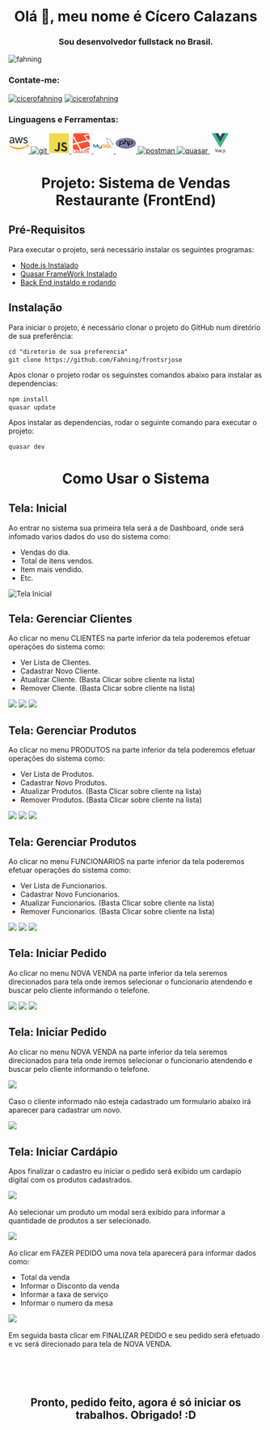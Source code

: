 <h1 align="center">Olá 👋, meu nome é Cícero Calazans</h1>
<h3 align="center">Sou desenvolvedor fullstack no Brasil.</h3>

<p align="left"> <img src="https://komarev.com/ghpvc/?username=fahning&label=Profile%20views&color=0e75b6&style=flat" alt="fahning" /> </p>

<h3 align="left">Contate-me:</h3>
<p align="left">
<a href="https://linkedin.com/in/cicerofahning" target="blank"><img align="center" src="https://cdn.jsdelivr.net/npm/simple-icons@3.0.1/icons/linkedin.svg" alt="cicerofahning" height="30" width="40" /></a>
<a href="https://fb.com/cicerofahning" target="blank"><img align="center" src="https://cdn.jsdelivr.net/npm/simple-icons@3.0.1/icons/facebook.svg" alt="cicerofahning" height="30" width="40" /></a>
</p>

<h3 align="left">Linguagens e Ferramentas:</h3>
<p align="left"> <a href="https://aws.amazon.com" target="_blank"> <img src="https://raw.githubusercontent.com/devicons/devicon/master/icons/amazonwebservices/amazonwebservices-original-wordmark.svg" alt="aws" width="40" height="40"/> </a> <a href="https://git-scm.com/" target="_blank"> <img src="https://www.vectorlogo.zone/logos/git-scm/git-scm-icon.svg" alt="git" width="40" height="40"/> </a> <a href="https://developer.mozilla.org/en-US/docs/Web/JavaScript" target="_blank"> <img src="https://raw.githubusercontent.com/devicons/devicon/master/icons/javascript/javascript-original.svg" alt="javascript" width="40" height="40"/> </a> <a href="https://laravel.com/" target="_blank"> <img src="https://raw.githubusercontent.com/devicons/devicon/master/icons/laravel/laravel-plain-wordmark.svg" alt="laravel" width="40" height="40"/> </a> <a href="https://www.mysql.com/" target="_blank"> <img src="https://raw.githubusercontent.com/devicons/devicon/master/icons/mysql/mysql-original-wordmark.svg" alt="mysql" width="40" height="40"/> </a> <a href="https://www.php.net" target="_blank"> <img src="https://raw.githubusercontent.com/devicons/devicon/master/icons/php/php-original.svg" alt="php" width="40" height="40"/> </a> <a href="https://postman.com" target="_blank"> <img src="https://www.vectorlogo.zone/logos/getpostman/getpostman-icon.svg" alt="postman" width="40" height="40"/> </a> <a href="https://quasar.dev/" target="_blank"> <img src="https://cdn.quasar.dev/logo/svg/quasar-logo.svg" alt="quasar" width="40" height="40"/> </a> <a href="https://vuejs.org/" target="_blank"> <img src="https://raw.githubusercontent.com/devicons/devicon/master/icons/vuejs/vuejs-original-wordmark.svg" alt="vuejs" width="40" height="40"/> </a> </p>

<h1 align="center">Projeto: Sistema de Vendas Restaurante (FrontEnd)</h1>


## Pré-Requisitos

Para executar o projeto, será necessário instalar os seguintes programas:

- [Node.js Instalado](https://nodejs.org/en/)
- [Quasar FrameWork Instalado](https://quasar.dev/start/quasar-cli)
- [Back End instaldo e rodando](https://github.com/Fahning/backsrjose)


## Instalação

Para iniciar o projeto, é necessário clonar o projeto do GitHub num diretório de sua preferência:

```shell
cd "diretorio de sua preferencia"
git clone https://github.com/Fahning/frontsrjose
```

Apos clonar o projeto rodar os seguinstes comandos abaixo para instalar as dependencias:

```shell
npm install
quasar update
```

Apos instalar as dependencias, rodar o seguinte comando para executar o projeto:

```shell
quasar dev
```


<h1 align="center">Como Usar o Sistema</h1>

## Tela: Inicial

Ao entrar no sistema sua primeira tela será a de Dashboard, onde será infomado varios dados do uso do sistema como:
<ul>
<li>Vendas do dia.</li>
<li>Total de itens vendos.</li>
<li>Item mais vendido.</li>
<li>Etc.</li>
</ul>


![Tela Inicial](https://uploaddeimagens.com.br/images/003/156/361/original/Tela_Dashboard.png?1616967841)

## Tela: Gerenciar Clientes

Ao clicar no menu CLIENTES na parte inferior da tela poderemos efetuar operações do sistema como:
<ul>
<li>Ver Lista de Clientes.</li>
<li>Cadastrar Novo Cliente.</li>
<li>Atualizar Cliente. (Basta Clicar sobre cliente na lista)</li>
<li>Remover Cliente. (Basta Clicar sobre cliente na lista)</li>
</ul>


<img src="https://uploaddeimagens.com.br/images/003/156/278/original/Tela_Lista_de_Clientes.png?1616962425">
<img src="https://uploaddeimagens.com.br/images/003/156/282/original/Tela_Novo_Cliente.png?1616962716">
<img src="https://uploaddeimagens.com.br/images/003/156/283/original/Tela_Edita_Cliente.png?1616962750">


## Tela: Gerenciar Produtos

Ao clicar no menu PRODUTOS na parte inferior da tela poderemos efetuar operações do sistema como:
<ul>
<li>Ver Lista de Produtos.</li>
<li>Cadastrar Novo Produtos.</li>
<li>Atualizar Produtos. (Basta Clicar sobre cliente na lista)</li>
<li>Remover Produtos. (Basta Clicar sobre cliente na lista)</li>
</ul>


<img src="https://uploaddeimagens.com.br/images/003/156/284/original/Tela_Lista_Produtos.png?1616962847">
<img src="https://uploaddeimagens.com.br/images/003/156/286/original/Tela_Novo_Produto.png?1616962884">
<img src="https://uploaddeimagens.com.br/images/003/156/287/original/Tela_Edita_Produto.png?1616962909">


## Tela: Gerenciar Produtos

Ao clicar no menu FUNCIONARIOS na parte inferior da tela poderemos efetuar operações do sistema como:
<ul>
<li>Ver Lista de Funcionarios.</li>
<li>Cadastrar Novo Funcionarios.</li>
<li>Atualizar Funcionarios. (Basta Clicar sobre cliente na lista)</li>
<li>Remover Funcionarios. (Basta Clicar sobre cliente na lista)</li>
</ul>


<img src="https://uploaddeimagens.com.br/images/003/156/288/original/Tela_Lista_Funcionario.png?1616963053">
<img src="https://uploaddeimagens.com.br/images/003/156/289/original/Tela_Novo_Funcionario.png?1616963076">
<img src="https://uploaddeimagens.com.br/images/003/156/290/original/Tela_Edita_Funcionario.png?1616963120">


## Tela: Iniciar Pedido

Ao clicar no menu NOVA VENDA na parte inferior da tela seremos direcionados para tela onde iremos selecionar o funcionario atendendo e buscar pelo cliente informando o telefone.

<img src="https://uploaddeimagens.com.br/images/003/156/288/original/Tela_Lista_Funcionario.png?1616963053">
<img src="https://uploaddeimagens.com.br/images/003/156/289/original/Tela_Novo_Funcionario.png?1616963076">
<img src="https://uploaddeimagens.com.br/images/003/156/290/original/Tela_Edita_Funcionario.png?1616963120">

## Tela: Iniciar Pedido

Ao clicar no menu NOVA VENDA na parte inferior da tela seremos direcionados para tela onde iremos selecionar o funcionario atendendo e buscar pelo cliente informando o telefone.

<img src="https://uploaddeimagens.com.br/images/003/156/292/original/Tela_Iniciar_Pedido.png?1616963165">

Caso o cliente informado não esteja cadastrado um formulario abaixo irá aparecer para cadastrar um novo.

<img src="https://uploaddeimagens.com.br/images/003/156/293/original/Tela_Cadastra_Cliente.png?1616963366">

## Tela: Iniciar Cardápio

Apos finalizar o cadastro eu iniciar o pedido será exibido um cardapio digital com os produtos cadastrados.

<img src="https://uploaddeimagens.com.br/images/003/156/294/original/Tela_Cardapio.png?1616963401">


Ao selecionar um produto um modal será exibido para informar a quantidade de produtos a ser selecionado.

<img src="https://uploaddeimagens.com.br/images/003/156/296/original/Tela_Informa_Quantidade.png?1616963478">

Ao clicar em FAZER PEDIDO uma nova tela aparecerá para informar dados como:

<ul>
  <li>Total da venda</li>
  <li>Informar o Disconto da venda</li>
  <li>Informar a taxa de serviço</li>
  <li>Informar o numero da mesa</li>
</ul>


<img src="https://uploaddeimagens.com.br/images/003/156/297/original/Tela_Finaliza_Pedido.png?1616963589">

Em seguida basta clicar em FINALIZAR PEDIDO e seu pedido será efetuado e vc será direcionado para tela de NOVA VENDA.

<br>
<br>
<br>

<h2 align="center">Pronto, pedido feito, agora é só iniciar os trabalhos. Obrigado! :D</h2>
